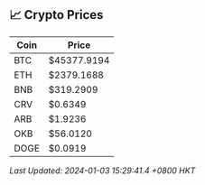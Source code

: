 ## 📈 Crypto Prices

| Coin | Price |
| ---- | ----- |
| BTC | $45377.9194 |
| ETH | $2379.1688 |
| BNB | $319.2909 |
| CRV | $0.6349 |
| ARB | $1.9236 |
| OKB | $56.0120 |
| DOGE | $0.0919 |

_Last Updated: 2024-01-03 15:29:41.4 +0800 HKT_